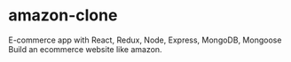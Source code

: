 # amazon-clone
E-commerce app with React, Redux, Node, Express, MongoDB, Mongoose
 Build an ecommerce website like amazon. 
